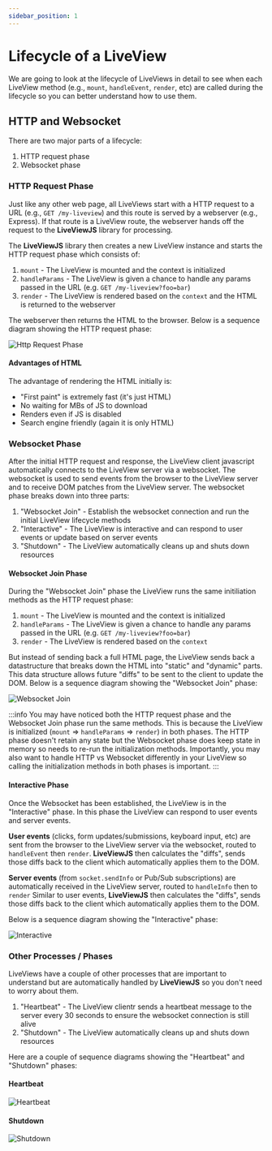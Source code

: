 ```yaml
---
sidebar_position: 1
---
```


# Lifecycle of a LiveView

We are going to look at the lifecycle of LiveViews in detail to see when each LiveView method (e.g.,  `mount`,
`handleEvent`, `render`, etc) are called during the lifecycle so you can better understand how to use them.

## HTTP and Websocket

There are two major parts of a lifecycle:

1.  HTTP request phase
2.  Websocket phase

### HTTP Request Phase

Just like any other web page, all LiveViews start with a HTTP request to a URL (e.g.,  `GET /my-liveview`) and this route
is served by a webserver (e.g.,  Express). If that route is a LiveView route, the webserver hands off the request to the
**LiveViewJS** library for processing.

The **LiveViewJS** library then creates a new LiveView instance and starts the HTTP request phase which consists of:

1. `mount` - The LiveView is mounted and the context is initialized
2. `handleParams` - The LiveView is given a chance to handle any params passed in the URL (e.g.
   `GET /my-liveview?foo=bar`)
3. `render` - The LiveView is rendered based on the `context` and the HTML is returned to the webserver

The webserver then returns the HTML to the browser. Below is a sequence diagram showing the HTTP request phase:

![Http Request Phase](/img/diagrams/liveview-lifecycle-http-phase.svg)

#### Advantages of HTML

The advantage of rendering the HTML initially is:

- "First paint" is extremely fast (it's just HTML)
- No waiting for MBs of JS to download
- Renders even if JS is disabled
- Search engine friendly (again it is only HTML)

### Websocket Phase

After the initial HTTP request and response, the LiveView client javascript automatically connects to the LiveView
server via a websocket. The websocket is used to send events from the browser to the LiveView server and to receive DOM
patches from the LiveView server. The websocket phase breaks down into three parts:

1. "Websocket Join" - Establish the websocket connection and run the initial LiveView lifecycle methods
2. "Interactive" - The LiveView is interactive and can respond to user events or update based on server events
3. "Shutdown" - The LiveView automatically cleans up and shuts down resources

#### Websocket Join Phase

During the "Websocket Join" phase the LiveView runs the same initiliation methods as the HTTP request phase:

1. `mount` - The LiveView is mounted and the context is initialized
2. `handleParams` - The LiveView is given a chance to handle any params passed in the URL (e.g.
   `GET /my-liveview?foo=bar`)
3. `render` - The LiveView is rendered based on the `context`

But instead of sending back a full HTML page, the LiveView sends back a datastructure that breaks down the HTML into
"static" and "dynamic" parts. This data structure allows future "diffs" to be sent to the client to update the DOM.
Below is a sequence diagram showing the "Websocket Join" phase:

![Websocket Join](/img/diagrams/liveview-lifecycle-websocket-join.svg)

:::info You may have noticed both the HTTP request phase and the Websocket Join phase run the same methods. This is
because the LiveView is initialized (`mount` => `handleParams` => `render`) in both phases. The HTTP phase doesn't
retain any state but the Websocket phase does keep state in memory so needs to re-run the initialization methods.
Importantly, you may also want to handle HTTP vs Websocket differently in your LiveView so calling the initialization
methods in both phases is important. :::

#### Interactive Phase

Once the Websocket has been established, the LiveView is in the "Interactive" phase. In this phase the LiveView can
respond to user events and server events.

**User events** (clicks, form updates/submissions, keyboard input, etc) are sent from the browser to the LiveView server
via the websocket, routed to `handleEvent` then `render`. **LiveViewJS** then calculates the "diffs", sends those diffs
back to the client which automatically applies them to the DOM.

**Server events** (from `socket.sendInfo` or Pub/Sub subscriptions) are automatically received in the LiveView server,
routed to `handleInfo` then to `render` Similar to user events, **LiveViewJS** then calculates the "diffs", sends those
diffs back to the client which automatically applies them to the DOM.

Below is a sequence diagram showing the "Interactive" phase:

![Interactive](/img/diagrams/liveview-lifecycle-user-and-server-events.svg)

### Other Processes / Phases

LiveViews have a couple of other processes that are important to understand but are automatically handled by
**LiveViewJS** so you don't need to worry about them.

1. "Heartbeat" - The LiveView clientr sends a heartbeat message to the server every 30 seconds to ensure the websocket
   connection is still alive
2. "Shutdown" - The LiveView automatically cleans up and shuts down resources

Here are a couple of sequence diagrams showing the "Heartbeat" and "Shutdown" phases:

#### Heartbeat

![Heartbeat](/img/diagrams/liveview-lifecycle-heartbeat.svg)

#### Shutdown

![Shutdown](/img/diagrams/liveview-lifecycle-shutdown.svg)
